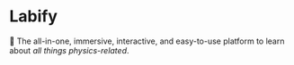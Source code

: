 # Labify

🧪 The all-in-one, immersive, interactive, and easy-to-use platform to learn about _all things physics-related_.
